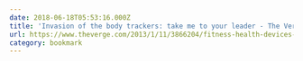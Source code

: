 ```yaml
---
date: 2018-06-18T05:53:16.000Z
title: 'Invasion of the body trackers: take me to your leader - The Verge'
url: https://www.theverge.com/2013/1/11/3866204/fitness-health-devices-ces-breakout
category: bookmark
---
```

